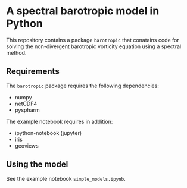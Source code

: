 # A spectral barotropic model in Python

This repository contains a package `barotropic` that conatains code for
solving the non-divergent barotropic vorticity equation using a spectral
method.


## Requirements

The `barotropic` package requires the following dependencies:

* numpy
* netCDF4
* pyspharm

The example notebook requires in addition:

* ipython-notebook (jupyter)
* iris
* geoviews


## Using the model

See the example notebook `simple_models.ipynb`.
